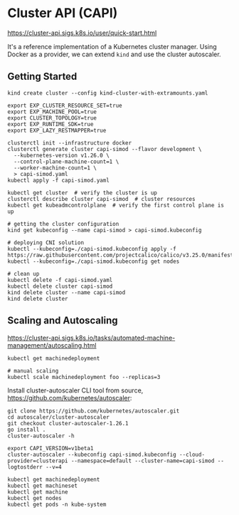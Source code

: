 # Cluster API (CAPI)

https://cluster-api.sigs.k8s.io/user/quick-start.html

It's a reference implementation of a Kubernetes cluster manager. Using Docker as a provider, we can extend `kind` and use the cluster autoscaler.


## Getting Started

```shell
kind create cluster --config kind-cluster-with-extramounts.yaml 

export EXP_CLUSTER_RESOURCE_SET=true
export EXP_MACHINE_POOL=true
export CLUSTER_TOPOLOGY=true
export EXP_RUNTIME_SDK=true
export EXP_LAZY_RESTMAPPER=true

clusterctl init --infrastructure docker
clusterctl generate cluster capi-simod --flavor development \
  --kubernetes-version v1.26.0 \
  --control-plane-machine-count=1 \
  --worker-machine-count=1 \
  > capi-simod.yaml
kubectl apply -f capi-simod.yaml

kubectl get cluster  # verify the cluster is up
clusterctl describe cluster capi-simod  # cluster resources
kubectl get kubeadmcontrolplane  # verify the first control plane is up

# getting the cluster configuration
kind get kubeconfig --name capi-simod > capi-simod.kubeconfig

# deploying CNI solution
kubectl --kubeconfig=./capi-simod.kubeconfig apply -f https://raw.githubusercontent.com/projectcalico/calico/v3.25.0/manifests/calico.yaml
kubectl --kubeconfig=./capi-simod.kubeconfig get nodes

# clean up
kubectl delete -f capi-simod.yaml
kubectl delete cluster capi-simod
kind delete cluster --name capi-simod
kind delete cluster
```

## Scaling and Autoscaling

https://cluster-api.sigs.k8s.io/tasks/automated-machine-management/autoscaling.html

```shell
kubectl get machinedeployment

# manual scaling
kubectl scale machinedeployment foo --replicas=3
```

Install cluster-autoscaler CLI tool from source, https://github.com/kubernetes/autoscaler:

```shell
git clone https://github.com/kubernetes/autoscaler.git
cd autoscaler/cluster-autoscaler
git checkout cluster-autoscaler-1.26.1
go install .
cluster-autoscaler -h
```

```shell
export CAPI_VERSION=v1beta1
cluster-autoscaler --kubeconfig capi-simod.kubeconfig --cloud-provider=clusterapi --namespace=default --cluster-name=capi-simod --logtostderr --v=4

kubectl get machinedeployment
kubectl get machineset
kubectl get machine
kubectl get nodes
kubectl get pods -n kube-system
```
